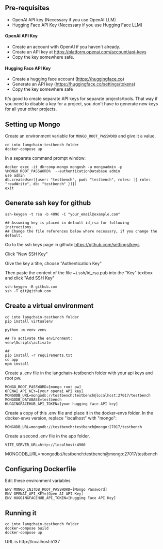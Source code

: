 
## Pre-requisites 

- OpenAI API key (Necessary if you use OpenAI LLM)
- Hugging Face API Key (Necessary if you use Hugging Face LLM)


#### OpenAI API Key

- Create an account with OpenAI if you haven't already.
- Create an API key at https://platform.openai.com/account/api-keys
- Copy the key somewhere safe.

#### Hugging Face API Key

- Create a hugging face account (https://huggingface.co)
- Generate an API key  (https://huggingface.co/settings/tokens)
- Copy the key somewhere safe

It's good to create separate API keys for separate projects/tools. That way if you need to disable a key for a project, you don't have to generate new keys for all your other projects.

## Setting up Mongo

Create an environment variable for `MONGO_ROOT_PASSWORD` and give it a value.

``` Launch-Mongo
cd into langchain-testbench folder
docker-compose up
```

In a separate command prompt window:

``` Create-User
docker exec -it dkrcomp-mongo mongosh -u mongoadmin -p %MONGO_ROOT_PASSWORD%  --authenticationDatabase admin
use admin
db.createUser({user: "testbench", pwd: "testbench", roles: [{ role: "readWrite", db: "testbench" }]})
exit
```


## Generate ssh key for github

```
ssh-keygen -t rsa -b 4096 -C "your_email@example.com"

## Assuming key is placed in default id_rsa for following instructions.
## Change the file references below where necessary, if you change the default.
```

Go to the ssh keys page in github: https://github.com/settings/keys

Click "New SSH Key"

Give the key a title, choose "Authentication Key"

Then paste the content of the file ~/.ssh/id_rsa.pub into the "Key" textbox and click "Add SSH Key"

``` Setup ssh
ssh-keygen -R github.com
ssh -T git@github.com
```

## Create a virtual environment

``` Install-venv
cd into langchain-testbench folder
pip install virtualenv

python -m venv venv

## To activate the environment:
venv\Scripts\activate

## 
pip install -r requirements.txt
cd app
npm install
```

Create a .env file in the langchain-testbench folder with your api keys and root pw.

```.env
MONGO_ROOT_PASSWORD=[mongo root pw]
OPENAI_API_KEY=[your openai API key]
MONGODB_URL=mongodb://testbench:testbench@localhost:27017/testbench
MONGODB_DATABASE=testbench
HUGGINGFACEHUB_API_TOKEN=[your hugging face API key]
```

Create a copy of this .env file and place it in the docker-envs folder. In the docker-envs version,
replace "localhost" with "mongo":
```
MONGODB_URL=mongodb://testbench:testbench@mongo:27017/testbench
```


Create a second .env file in the app folder.

```app/.env
VITE_SERVER_URL=http://localhost:4900
```

MONGODB_URL=mongodb://testbench:testbench@mongo:27017/testbench

## Configuring Dockerfile

Edit these environment variables

```
ENV MONGO_INITDB_ROOT_PASSWORD=[Mongo Password]
ENV OPENAI_API_KEY=[Open AI API Key]
ENV HUGGINGFACEHUB_API_TOKEN=[Hugging Face API Key]
```

## Running it

```
cd into langchain-testbench folder
docker-compose build
docker-compose up
```

URL is http://localhost:5137